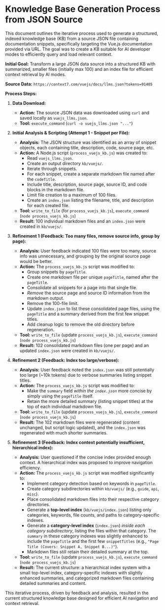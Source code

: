 # Knowledge Base Generation Process from JSON Source

This document outlines the iterative process used to generate a structured, indexed knowledge base (KB) from a source JSON file containing documentation snippets, specifically targeting the Vue.js documentation provided via URL. The goal was to create a KB suitable for AI developer modes to efficiently query and load relevant context.

**Initial Goal:** Transform a large JSON data source into a structured KB with summarized, smaller files (initially max 100) and an index file for efficient context retrieval by AI modes.

**Source Data:** `https://context7.com/vuejs/docs/llms.json?tokens=91405`

**Process Steps:**

1.  **Data Download:**
    *   **Action:** The source JSON data was downloaded using `curl` and saved locally as `vuejs_llms.json`.
    *   **Tool:** `execute_command` (`curl -o vuejs_llms.json "..."`)

2.  **Initial Analysis & Scripting (Attempt 1 - Snippet per File):**
    *   **Analysis:** The JSON structure was identified as an array of snippet objects, each containing title, description, code, source page, etc.
    *   **Action:** A Node.js script (`process_vuejs_kb.js`) was created to:
        *   Read `vuejs_llms.json`.
        *   Create an output directory `kb/vuejs/`.
        *   Iterate through snippets.
        *   For each snippet, create a separate markdown file named after the `codeTitle`.
        *   Include title, description, source page, source ID, and code blocks in the markdown file.
        *   Limit file creation to a maximum of 100 files.
        *   Create an `index.json` listing the filename, title, and description for each created file.
    *   **Tool:** `write_to_file` (for `process_vuejs_kb.js`), `execute_command` (`node process_vuejs_kb.js`)
    *   **Result:** 100 individual markdown files and an `index.json` were created in `kb/vuejs/`.

3.  **Refinement 1 (Feedback: Too many files, remove source info, group by page):**
    *   **Analysis:** User feedback indicated 100 files were too many, source info was unnecessary, and grouping by the original source page would be better.
    *   **Action:** The `process_vuejs_kb.js` script was modified to:
        *   Group snippets by `pageTitle`.
        *   Create one markdown file per unique `pageTitle`, named after the `pageTitle`.
        *   Consolidate all snippets for a page into that single file.
        *   *Remove* the source page and source ID information from the markdown output.
        *   Remove the 100-file limit.
        *   Update `index.json` to list these consolidated page files, using the `pageTitle` and a summary derived from the first few snippet titles.
        *   Add cleanup logic to remove the old directory before regeneration.
    *   **Tool:** `write_to_file` (update `process_vuejs_kb.js`), `execute_command` (`node process_vuejs_kb.js`)
    *   **Result:** 102 consolidated markdown files (one per page) and an updated `index.json` were created in `kb/vuejs/`.

4.  **Refinement 2 (Feedback: Index too large/verbose):**
    *   **Analysis:** User feedback noted the `index.json` was still potentially too large (~10k tokens) due to verbose summaries listing snippet titles.
    *   **Action:** The `process_vuejs_kb.js` script was modified to:
        *   Make the `summary` field *within the `index.json`* more concise by simply using the `pageTitle` itself.
        *   Retain the more detailed summary (listing snippet titles) at the top of each individual markdown file.
    *   **Tool:** `write_to_file` (update `process_vuejs_kb.js`), `execute_command` (`node process_vuejs_kb.js`)
    *   **Result:** The 102 markdown files were regenerated (content unchanged, but script logic updated), and the `index.json` was regenerated with much shorter summaries.

5.  **Refinement 3 (Feedback: Index context potentially insufficient, hierarchical index):**
    *   **Analysis:** User questioned if the concise index provided enough context. A hierarchical index was proposed to improve navigation efficiency.
    *   **Action:** The `process_vuejs_kb.js` script was modified significantly to:
        *   Implement category detection based on keywords in `pageTitle`.
        *   Create category subdirectories within `kb/vuejs/` (e.g., `guide`, `api`, `misc`).
        *   Place consolidated markdown files into their respective category directories.
        *   Generate a **top-level index** (`kb/vuejs/index.json`) listing only categories, keywords, file counts, and paths to category-specific indexes.
        *   Generate a **category-level index** (`index.json`) *inside each category subdirectory*, listing the files within that category. The `summary` in these category indexes was slightly enhanced to include the `pageTitle` and the first few `snippetTitles` (e.g., `"Page Title (Covers: Snippet A, Snippet B...)"`).
        *   Markdown files still retain their detailed summary at the top.
    *   **Tool:** `write_to_file` (update `process_vuejs_kb.js`), `execute_command` (`node process_vuejs_kb.js`)
    *   **Result:** The current structure: a hierarchical index system with a small top-level index, category-specific indexes with slightly enhanced summaries, and categorized markdown files containing detailed summaries and content.

This iterative process, driven by feedback and analysis, resulted in the current structured knowledge base designed for efficient AI navigation and context retrieval.